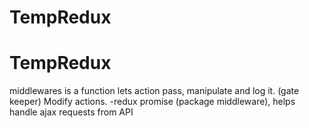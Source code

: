 # TempRedux

# TempRedux
middlewares is a function lets action pass, manipulate and log it. (gate keeper) Modify actions. 
-redux promise (package middleware), helps handle ajax requests from API 

